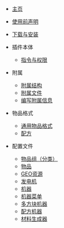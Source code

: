 * [主页](README.md)
* [使用前声明](declaration.md)
* [下载与安装](download-and-install.md)

* 插件本体
    * [指令与权限](plugin/commands-and-permissions.md)

* 附属
    * [附属结构](addon/structure.md)
    * [附属文件](addon/file.md)
    * [编写附属信息](addon/learn-to-write-addons-information.md)

* 物品格式
    * [通用物品格式](format/universal-item-format.md)
    * [配方](format/recipe.md)

* 配置文件
    * [物品组（分类）](file/groups.md)
    * [物品](file/items.md)
    * [GEO资源](file/geo.md)
    * [发电机](file/generators.md)
    * [机器](file/machine.md)
    * [机器菜单](file/menu.md)
    * [多方块机器](file/multi-block-machine.md)
    * [配方机器](file/recipe\_machines.md)
    * [材料生成器](file/mat\_generators.md)
